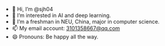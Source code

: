 - 👋 Hi, I’m @sjh04
- 👀 I’m interested in AI and deep learning.
- 🌱 I’m a freshman in NEU, China, major in computer science.
- 📫 My email account: 3101358667@qq.com
- 😄 Pronouns: Be happy all the way.

<!---
sjh04/sjh04 is a ✨ special ✨ repository because its `README.md` (this file) appears on your GitHub profile.
You can click the Preview link to take a look at your changes.
--->
